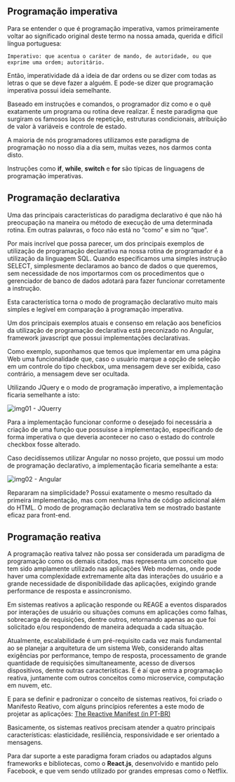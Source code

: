 ## Programação imperativa

Para se entender o que é programação imperativa, vamos primeiramente voltar ao significado original deste termo na nossa amada, querida e difícil língua portuguesa:

`Imperativo: que acentua o caráter de mando, de autoridade, ou que exprime uma ordem; autoritário.`

Então, imperatividade dá a ideia de dar ordens ou se dizer com todas as letras o que se deve fazer a alguém. E pode-se dizer que programação imperativa possui ideia semelhante.

Baseado em instruções e comandos, o programador diz como e o quê exatamente um programa ou rotina deve realizar. É neste paradigma que surgiram os famosos laços de repetição, estruturas condicionais, atribuição de valor à variáveis e controle de estado.

A maioria de nós programadores utilizamos este paradigma de programação no nosso dia a dia sem, muitas vezes, nos darmos conta disto.

Instruções como **if**, **while**, **switch** e **for** são típicas de linguagens de programação imperativas.

## Programação declarativa

Uma das principais características do paradigma declarativo é que não há preocupação na maneira ou método de execução de uma determinada rotina. Em outras palavras, o foco não está no “como” e sim no “que”.

Por mais incrível que possa parecer, um dos principais exemplos de utilização de programação declarativa na nossa rotina de programador é a utilização da linguagem SQL. Quando especificamos uma simples instrução SELECT, simplesmente declaramos ao banco de dados o que queremos, sem necessidade de nos importarmos com os procedimentos que o gerenciador de banco de dados adotará para fazer funcionar corretamente a instrução. 

Esta característica torna o modo de programação declarativo muito mais simples e legível em comparação à programação imperativa.

Um dos principais exemplos atuais e consenso em relação aos benefícios da utilização de programação declarativa está preconizado no Angular, framework javascript que possui implementações declarativas.

Como exemplo, suponhamos que temos que implementar em uma página Web uma funcionalidade que, caso o usuário marque a opção de seleção em um controle do tipo checkbox, uma mensagem deve ser exibida, caso contrário, a mensagem deve ser ocultada.

Utilizando JQuery e o modo de programação imperativo, a implementação ficaria semelhante a isto:

![img01 - JQuerry](https://miro.medium.com/max/1400/1*B2M7vtFSq8LZe7pKZQGGMw.png)

Para a implementação funcionar conforme o desejado foi necessária a criação de uma função que possuísse a implementação, especificando de forma imperativa o que deveria acontecer no caso o estado do controle checkbox fosse alterado.

Caso decidíssemos utilizar Angular no nosso projeto, que possui um modo de programação declarativo, a implementação ficaria semelhante a esta:

![img02 - Angular](https://miro.medium.com/max/1384/1*4yn4V_RiikLNas-FKBO5zw.png)

Repararam na simplicidade? Possui exatamente o mesmo resultado da primeira implementação, mas com nenhuma linha de código adicional além do HTML. O modo de programação declarativa tem se mostrado bastante eficaz para front-end.

## Programação reativa

A programação reativa talvez não possa ser considerada um paradigma de programação como os demais citados, mas representa um conceito que tem sido amplamente utilizado nas aplicações Web modernas, onde pode haver uma complexidade extremamente alta das interações do usuário e a grande necessidade de disponibilidade das aplicações, exigindo grande performance de resposta e assincronismo. 

Em sistemas reativos a aplicação responde ou REAGE a eventos disparados por interações de usuário ou situações comuns em aplicações como falhas, sobrecarga de requisições, dentre outros, retornando apenas ao que foi solicitado e/ou respondendo de maneira adequada a cada situação.

Atualmente, escalabilidade é um pré-requisito cada vez mais fundamental ao se planejar a arquitetura de um sistema Web, considerando altas exigências por performance, tempo de resposta, processamento de grande quantidade de requisições simultaneamente, acesso de diversos dispositivos, dentre outras características. E é aí que entra a programação reativa, juntamente com outros conceitos como microservice, computação em nuvem, etc.

E para se definir e padronizar o conceito de sistemas reativos, foi criado o Manifesto Reativo, com alguns princípios referentes a este modo de projetar as aplicações: [The Reactive Manifest (in PT-BR)](https://www.reactivemanifesto.org/pt-BR)

Basicamente, os sistemas reativos precisam atender a quatro principais características: elasticidade, resiliência, responsividade e ser orientado a mensagens.

Para dar suporte a este paradigma foram criados ou adaptados alguns frameworks e bibliotecas, como o **React.js**, desenvolvido e mantido pelo Facebook, e que vem sendo utilizado por grandes empresas como o Netflix.
